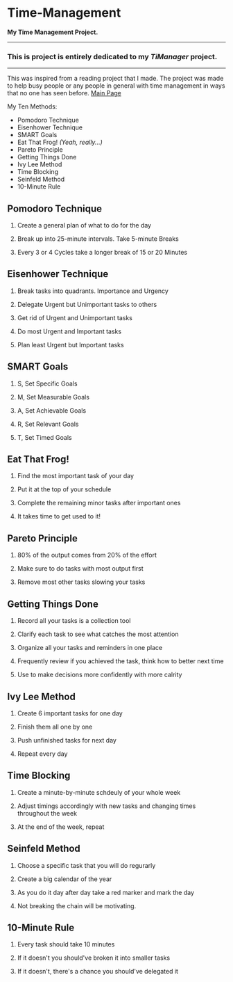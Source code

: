 # Time-Management
**My Time Management Project.**
***

### This is project is entirely dedicated to my *TiManager* project.

---
This was inspired from a reading project that I made. The project was made to help busy people or any people in general with time management in ways that no one has seen before.
<a href="./index.html">Main Page</a>

My Ten Methods:
* Pomodoro Technique
* Eisenhower Technique
* SMART Goals
* Eat That Frog! *(Yeah, really...)*
* Pareto Principle
* Getting Things Done
* Ivy Lee Method
* Time Blocking
* Seinfeld Method
* 10-Minute Rule

## Pomodoro Technique

1. Create a general plan of what to do for the day


2. Break up into 25-minute intervals. Take 5-minute Breaks


3. Every 3 or 4 Cycles take a longer break of 15 or 20 Minutes

## Eisenhower Technique

1. Break tasks into quadrants. Importance and Urgency


2. Delegate Urgent but Unimportant tasks to others


3. Get rid of Urgent and Unimportant tasks


4. Do most Urgent and Important tasks


5. Plan least Urgent but Important tasks

## SMART Goals

1. S, Set Specific Goals


2. M, Set Measurable Goals


3. A, Set Achievable Goals


4. R, Set Relevant Goals


5. T, Set Timed Goals

## Eat That Frog!

1. Find the most important task of your day

2. Put it at the top of your schedule

3. Complete the remaining minor tasks after important ones

4. It takes time to get used to it!

## Pareto Principle

1. 80% of the output comes from 20% of the effort

2. Make sure to do tasks with most output first

3. Remove most other tasks slowing your tasks

## Getting Things Done

1. Record all your tasks is a collection tool

2. Clarify each task to see what catches the most attention

3. Organize all your tasks and reminders in one place

4. Frequently review if you achieved the task, think how to better next time

5. Use to make decisions more confidently with more calrity

## Ivy Lee Method

1. Create 6 important tasks for one day

2. Finish them all one by one

3. Push unfinished tasks for next day

4. Repeat every day

## Time Blocking

1. Create a minute-by-minute schdeuly of your whole week

2. Adjust timings accordingly with new tasks and changing times throughout the week

3. At the end of the week, repeat

## Seinfeld Method

1. Choose a specific task that you will do regurarly

2. Create a big calendar of the year

3. As you do it day after day take a red marker and mark the day

4. Not breaking the chain will be motivating.

## 10-Minute Rule

1. Every task should take 10 minutes

2. If it doesn't you should've broken it into smaller tasks

3. If it doesn't, there's a chance you should've delegated it 

